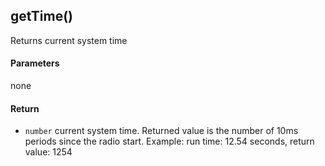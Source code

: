 <!-- This file was generated by the script. Do not edit it, any changes will be lost! -->

## getTime()



Returns current system time


#### Parameters

none

#### Return

* `number` current system time. Returned value is the 
number of 10ms periods since the radio start. Example: 
run time: 12.54 seconds, return value: 1254




